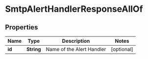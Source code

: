 

# SmtpAlertHandlerResponseAllOf


## Properties

| Name | Type | Description | Notes |
|------------ | ------------- | ------------- | -------------|
|**id** | **String** | Name of the Alert Handler |  [optional] |



